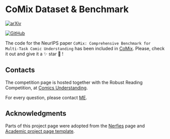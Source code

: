 # CoMix Dataset & Benchmark

[![arXiv](https://img.shields.io/badge/arXiv-2407.03550-b31b1b.svg)](https://arxiv.org/abs/2407.03550)

[![GitHub](https://img.shields.io/badge/github-%23121011.svg?style=for-the-badge&logo=github&logoColor=white)](https://github.com/emanuelevivoli/CoMix)

The code for the NeurIPS paper ``CoMix: Comprehensive Benchmark for Multi-Task Comic Understanding`` has been included in [CoMix](https://github.com/emanuelevivoli/CoMix). 
Please, check it out and give it a ✨ star 🌟 !

## Contacts
The competition page is hosted together with the Robust Reading Competition, at [Comics Understanding](https://rrc.cvc.uab.es/?ch=31).

For every question, please contact [ME](mailto:evivoli@cvc.uab.cat). 

## Acknowledgments
Parts of this project page were adopted from the [Nerfies](https://nerfies.github.io/) page and [Academic project page template](https://github.com/eliahuhorwitz/Academic-project-page-template).